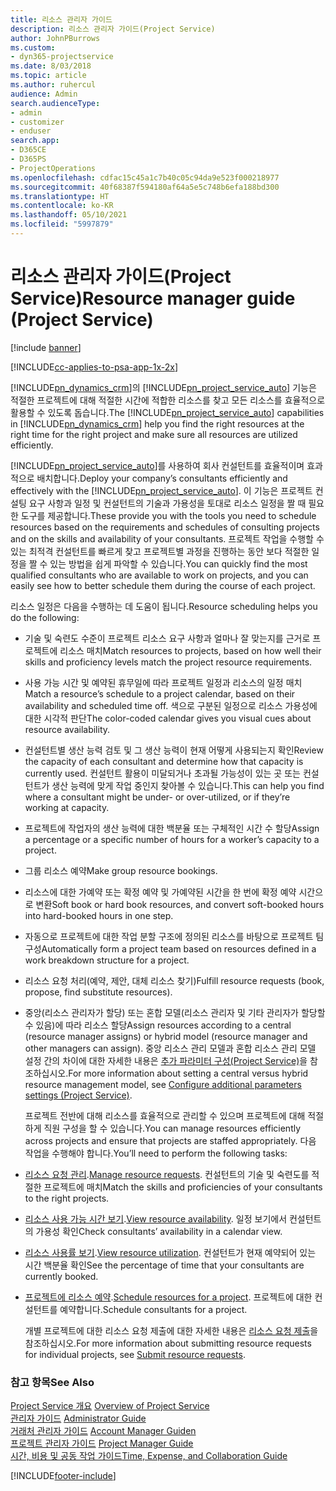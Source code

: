 ```yaml
---
title: 리소스 관리자 가이드
description: 리소스 관리자 가이드(Project Service)
author: JohnPBurrows
ms.custom:
- dyn365-projectservice
ms.date: 8/03/2018
ms.topic: article
ms.author: ruhercul
audience: Admin
search.audienceType:
- admin
- customizer
- enduser
search.app:
- D365CE
- D365PS
- ProjectOperations
ms.openlocfilehash: cdfac15c45a1c7b40c05c94da9e523f000218977
ms.sourcegitcommit: 40f68387f594180af64a5e5c748b6efa188bd300
ms.translationtype: HT
ms.contentlocale: ko-KR
ms.lasthandoff: 05/10/2021
ms.locfileid: "5997879"
---
```

# <a name="resource-manager-guide-project-service"></a><span data-ttu-id="49968-103">리소스 관리자 가이드(Project Service)</span><span class="sxs-lookup"><span data-stu-id="49968-103">Resource manager guide (Project Service)</span></span>

[!include [banner](../includes/psa-now-project-operations.md)]

[!INCLUDE[cc-applies-to-psa-app-1x-2x](../includes/cc-applies-to-psa-app-1x-2x.md)]

<span data-ttu-id="49968-104">[!INCLUDE[pn_dynamics_crm](../includes/pn-dynamics-crm.md)]의 [!INCLUDE[pn_project_service_auto](../includes/pn-project-service-auto.md)] 기능은 적절한 프로젝트에 대해 적절한 시간에 적합한 리소스를 찾고 모든 리소스를 효율적으로 활용할 수 있도록 돕습니다.</span><span class="sxs-lookup"><span data-stu-id="49968-104">The [!INCLUDE[pn_project_service_auto](../includes/pn-project-service-auto.md)] capabilities in [!INCLUDE[pn_dynamics_crm](../includes/pn-dynamics-crm.md)] help you find the right resources at the right time for the right project and make sure all resources are utilized efficiently.</span></span>  
  
 <span data-ttu-id="49968-105">[!INCLUDE[pn_project_service_auto](../includes/pn-project-service-auto.md)]를 사용하여 회사 컨설턴트를 효율적이며 효과적으로 배치합니다.</span><span class="sxs-lookup"><span data-stu-id="49968-105">Deploy your company’s consultants efficiently and effectively with the [!INCLUDE[pn_project_service_auto](../includes/pn-project-service-auto.md)].</span></span> <span data-ttu-id="49968-106">이 기능은 프로젝트 컨설팅 요구 사항과 일정 및 컨설턴트의 기술과 가용성을 토대로 리소스 일정을 짤 때 필요한 도구를 제공합니다.</span><span class="sxs-lookup"><span data-stu-id="49968-106">These provide you with the tools you need to schedule resources based on the requirements and schedules of consulting projects and on the skills and availability of your consultants.</span></span> <span data-ttu-id="49968-107">프로젝트 작업을 수행할 수 있는 최적격 컨설턴트를 빠르게 찾고 프로젝트별 과정을 진행하는 동안 보다 적절한 일정을 짤 수 있는 방법을 쉽게 파악할 수 있습니다.</span><span class="sxs-lookup"><span data-stu-id="49968-107">You can quickly find the most qualified consultants who are available to work on projects, and you can easily see how to better schedule them during the course of each project.</span></span>  
  
 <span data-ttu-id="49968-108">리소스 일정은 다음을 수행하는 데 도움이 됩니다.</span><span class="sxs-lookup"><span data-stu-id="49968-108">Resource scheduling helps you do the following:</span></span>  
  
- <span data-ttu-id="49968-109">기술 및 숙련도 수준이 프로젝트 리소스 요구 사항과 얼마나 잘 맞는지를 근거로 프로젝트에 리소스 매치</span><span class="sxs-lookup"><span data-stu-id="49968-109">Match resources to projects, based on how well their skills and proficiency levels match the project resource requirements.</span></span>  
  
- <span data-ttu-id="49968-110">사용 가능 시간 및 예약된 휴무일에 따라 프로젝트 일정과 리소스의 일정 매치</span><span class="sxs-lookup"><span data-stu-id="49968-110">Match a resource’s schedule to a project calendar, based on their availability and scheduled time off.</span></span> <span data-ttu-id="49968-111">색으로 구분된 일정으로 리소스 가용성에 대한 시각적 판단</span><span class="sxs-lookup"><span data-stu-id="49968-111">The color-coded calendar gives you visual cues about resource availability.</span></span>  
  
- <span data-ttu-id="49968-112">컨설턴트별 생산 능력 검토 및 그 생산 능력이 현재 어떻게 사용되는지 확인</span><span class="sxs-lookup"><span data-stu-id="49968-112">Review the capacity of each consultant and determine how that capacity is currently used.</span></span> <span data-ttu-id="49968-113">컨설턴트 활용이 미달되거나 초과될 가능성이 있는 곳 또는 컨설턴트가 생산 능력에 맞게 작업 중인지 찾아볼 수 있습니다.</span><span class="sxs-lookup"><span data-stu-id="49968-113">This can help you find where a consultant might be under- or over-utilized, or if they’re working at capacity.</span></span>  
  
- <span data-ttu-id="49968-114">프로젝트에 작업자의 생산 능력에 대한 백분율 또는 구체적인 시간 수 할당</span><span class="sxs-lookup"><span data-stu-id="49968-114">Assign a percentage or a specific number of hours for a worker’s capacity to a project.</span></span>  
  
- <span data-ttu-id="49968-115">그룹 리소스 예약</span><span class="sxs-lookup"><span data-stu-id="49968-115">Make group resource bookings.</span></span>  
  
- <span data-ttu-id="49968-116">리소스에 대한 가예약 또는 확정 예약 및 가예약된 시간을 한 번에 확정 예약 시간으로 변환</span><span class="sxs-lookup"><span data-stu-id="49968-116">Soft book or hard book resources, and convert soft-booked hours into hard-booked hours in one step.</span></span>  
  
- <span data-ttu-id="49968-117">자동으로 프로젝트에 대한 작업 분할 구조에 정의된 리소스를 바탕으로 프로젝트 팀 구성</span><span class="sxs-lookup"><span data-stu-id="49968-117">Automatically form a project team based on resources defined in a work breakdown structure for a project.</span></span>  
  
- <span data-ttu-id="49968-118">리소스 요청 처리(예약, 제안, 대체 리소스 찾기)</span><span class="sxs-lookup"><span data-stu-id="49968-118">Fulfill resource requests (book, propose, find substitute resources).</span></span>  
  
- <span data-ttu-id="49968-119">중앙(리소스 관리자가 할당) 또는 혼합 모델(리소스 관리자 및 기타 관리자가 할당할 수 있음)에 따라 리소스 할당</span><span class="sxs-lookup"><span data-stu-id="49968-119">Assign resources according to a central (resource manager assigns) or hybrid model (resource manager and other managers can assign).</span></span> <span data-ttu-id="49968-120">중앙 리소스 관리 모델과 혼합 리소스 관리 모델 설정 간의 차이에 대한 자세한 내용은 [추가 파라미터 구성(Project Service)](../psa/configure-additional-parameters-settings.md)을 참조하십시오.</span><span class="sxs-lookup"><span data-stu-id="49968-120">For more information about setting a central versus hybrid resource management model, see [Configure additional parameters settings (Project Service)](../psa/configure-additional-parameters-settings.md).</span></span>  
  
  <span data-ttu-id="49968-121">프로젝트 전반에 대해 리소스를 효율적으로 관리할 수 있으며 프로젝트에 대해 적절하게 직원 구성을 할 수 있습니다.</span><span class="sxs-lookup"><span data-stu-id="49968-121">You can manage resources efficiently across projects and ensure that projects are staffed appropriately.</span></span> <span data-ttu-id="49968-122">다음 작업을 수행해야 합니다.</span><span class="sxs-lookup"><span data-stu-id="49968-122">You’ll need to perform the following tasks:</span></span>  
  
- <span data-ttu-id="49968-123">[리소스 요청 관리](../psa/manage-resource-requests.md).</span><span class="sxs-lookup"><span data-stu-id="49968-123">[Manage resource requests](../psa/manage-resource-requests.md).</span></span> <span data-ttu-id="49968-124">컨설턴트의 기술 및 숙련도를 적절한 프로젝트에 매치</span><span class="sxs-lookup"><span data-stu-id="49968-124">Match the skills and proficiencies of your consultants to the right projects.</span></span>  
  
- <span data-ttu-id="49968-125">[리소스 사용 가능 시간 보기](../psa/view-resource-availability.md).</span><span class="sxs-lookup"><span data-stu-id="49968-125">[View resource availability](../psa/view-resource-availability.md).</span></span> <span data-ttu-id="49968-126">일정 보기에서 컨설턴트의 가용성 확인</span><span class="sxs-lookup"><span data-stu-id="49968-126">Check consultants’ availability in a calendar view.</span></span>  
  
- <span data-ttu-id="49968-127">[리소스 사용률 보기](../psa/view-resource-utilization.md).</span><span class="sxs-lookup"><span data-stu-id="49968-127">[View resource utilization](../psa/view-resource-utilization.md).</span></span> <span data-ttu-id="49968-128">컨설턴트가 현재 예약되어 있는 시간 백분율 확인</span><span class="sxs-lookup"><span data-stu-id="49968-128">See the percentage of time that your consultants are currently booked.</span></span>  
  
- <span data-ttu-id="49968-129">[프로젝트에 리소스 예약](../psa/schedule-resources-project.md).</span><span class="sxs-lookup"><span data-stu-id="49968-129">[Schedule resources for a project](../psa/schedule-resources-project.md).</span></span> <span data-ttu-id="49968-130">프로젝트에 대한 컨설턴트를 예약합니다.</span><span class="sxs-lookup"><span data-stu-id="49968-130">Schedule consultants for a project.</span></span>  
  
  <span data-ttu-id="49968-131">개별 프로젝트에 대한 리소스 요청 제출에 대한 자세한 내용은 [리소스 요청 제출](../psa/submit-resource-requests.md)을 참조하십시오.</span><span class="sxs-lookup"><span data-stu-id="49968-131">For more information about submitting resource requests for individual projects, see [Submit resource requests](../psa/submit-resource-requests.md).</span></span>  
  
### <a name="see-also"></a><span data-ttu-id="49968-132">참고 항목</span><span class="sxs-lookup"><span data-stu-id="49968-132">See Also</span></span>  
 <span data-ttu-id="49968-133">[Project Service 개요](../psa/overview.md) </span><span class="sxs-lookup"><span data-stu-id="49968-133">[Overview of Project Service](../psa/overview.md) </span></span>  
 <span data-ttu-id="49968-134">[관리자 가이드](../psa/admin-guide.md) </span><span class="sxs-lookup"><span data-stu-id="49968-134">[Administrator Guide](../psa/admin-guide.md) </span></span>  
 <span data-ttu-id="49968-135">[거래처 관리자 가이드](../psa/account-manager-guide.md) </span><span class="sxs-lookup"><span data-stu-id="49968-135">[Account Manager Guiden](../psa/account-manager-guide.md) </span></span>  
 <span data-ttu-id="49968-136">[프로젝트 관리자 가이드](../psa/project-manager-guide.md) </span><span class="sxs-lookup"><span data-stu-id="49968-136">[Project Manager Guide](../psa/project-manager-guide.md) </span></span>  
 [<span data-ttu-id="49968-137">시간, 비용 및 공동 작업 가이드</span><span class="sxs-lookup"><span data-stu-id="49968-137">Time, Expense, and Collaboration Guide</span></span>](../psa/time-expense-collaboration-guide.md)


[!INCLUDE[footer-include](../includes/footer-banner.md)]